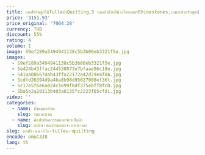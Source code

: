 ```yaml
---
title: แอฟริกันลูกไม้Tulleผ้าQuilting,5 หลาผ้าฝ้ายสีม่วงโดยเมตรRhinestones,เหมาะสําหรับชุดปาร์ตี้การออกแบบ
price: '3151.93'
price_original: '7004.28'
currency: THB
discount: 55%
rating: 4
volume: 1
image: S9ef289a5494941138c5b3b06eb3321f5e.jpg
images:
  - S9ef289a5494941138c5b3b06eb3321f5e.jpg
  - Se424b43ffac244538073e7bfaae96c18e.jpg
  - S41aa086674ab43ffa22172a42d79e4f8A.jpg
  - Scdfd26394d9a4ba8b98d95027088ef36t.jpg
  - Sc17e5f6e6a024c1699f8df375ebff8fcD.jpg
  - Sba5e2a28313b403a8135fc2223f05cf8i.jpg
video: ''
categories:
  - name: บ้านและสวน
    slug: านและสวน
  - name: ศิลปะหัตถกรรมและจักรเย็บผ้า
    slug: ลปะห-ตถกรรมและจ-กรเย-บผ
slug: แอฟร-นล-กไม-tulleผ-าquilting
encode: omuC3J8
lang: th
---
```

  